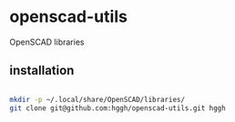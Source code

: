 # openscad-utils
OpenSCAD libraries


## installation

```bash

mkdir -p ~/.local/share/OpenSCAD/libraries/
git clone git@github.com:hggh/openscad-utils.git hggh
